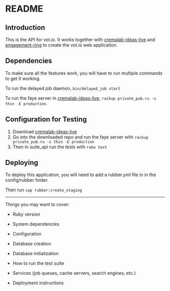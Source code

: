 # README

## Introduction
This is the API for vot.io. It works together with [cremalab-ideas-live](https://github.com/cremalab/cremalab-ideas-live) and [engagement-ring](https://github.com/cremalab/engagement-ring) to create the vot.io web application.

## Dependencies

To make sure all the features work, you will have to run multiple commands to get it working.

To run the delayed job daemon, `bin/delayed_job start`

To run the faye server in [cremalab-ideas-live](https://github.com/cremalab/cremalab-ideas-live), `rackup private_pub.ru -s thin -E production`.

## Configuration for Testing

1. Download [cremalab-ideas-live](https://github.com/cremalab/cremalab-ideas-live)
2. Go into the downloaded repo and run the faye server with `rackup private_pub.ru -s thin -E production`
3. Then in suite_api run the tests with `rake test`

## Deploying

To deploy this application, you will need to add a rubber.yml file in in the config/rubber folder. 

Then run `cap rubber:create_staging `

---

Things you may want to cover:

* Ruby version

* System dependencies

* Configuration

* Database creation

* Database initialization

* How to run the test suite

* Services (job queues, cache servers, search engines, etc.)

* Deployment instructions
